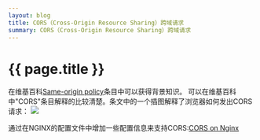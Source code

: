 ```yaml
---
layout: blog
title: CORS（Cross-Origin Resource Sharing）跨域请求
summary: CORS（Cross-Origin Resource Sharing）跨域请求
---
```


# {{ page.title }}

在维基百科[Same-origin policy](https://en.wikipedia.org/wiki/Same-origin_policy)条目中可以获得背景知识。
可以在维基百科中"CORS"条目解释的比较清楚。条文中的一个插图解释了浏览器如何发出CORS请求：
![](https://upload.wikimedia.org/wikipedia/commons/c/ca/Flowchart_showing_Simple_and_Preflight_XHR.svg)

通过在NGINX的配置文件中增加一些配置信息来支持CORS:[CORS on Nginx](http://enable-cors.org/server_nginx.html)
